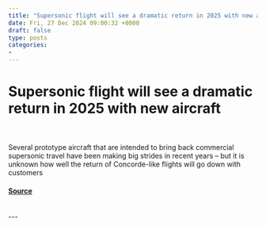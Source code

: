 ```yaml
---
title: "Supersonic flight will see a dramatic return in 2025 with new aircraft"
date: Fri, 27 Dec 2024 09:00:32 +0000
draft: false
type: posts
categories: 
- 
---
```

# Supersonic flight will see a dramatic return in 2025 with new aircraft

<br/>

<br/>
Several prototype aircraft that are intended to bring back commercial supersonic travel have been making big strides in recent years – but it is unknown how well the return of Concorde-like flights will go down with customers

#### [Source](https://www.newscientist.com/article/2451666-supersonic-flight-will-see-a-dramatic-return-in-2025-with-new-aircraft/?utm_campaign=RSS%7CNSNS&utm_source=NSNS&utm_medium=RSS&utm_content=technology)

<br/>
---
